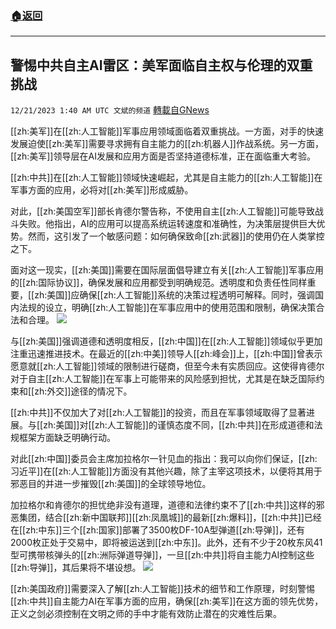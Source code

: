 ###  [:house:返回](README.md)
---


## 警惕中共自主AI雷区：美军面临自主权与伦理的双重挑战
`12/21/2023 1:40 AM UTC 文斌的频道` [轉載自GNews](https://gnews.org/articles/2134456)



[[zh:美军]]在[[zh:人工智能]]军事应用领域面临着双重挑战。一方面，对手的快速发展迫使[[zh:美军]]需要寻求拥有自主能力的[[zh:机器人]]作战系统。另一方面，[[zh:美军]]领导层在AI发展和应用方面是否坚持道德标准，正在面临重大考验。

[[zh:中共]]在[[zh:人工智能]]领域快速崛起，尤其是自主能力的[[zh:人工智能]]在军事方面的应用，必将对[[zh:美军]]形成威胁。

对此，[[zh:美国空军]]部长肯德尔警告称，不使用自主[[zh:人工智能]]可能导致战斗失败。他指出，AI的应用可以提高系统运转速度和准确性，为决策层提供巨大优势。然而，这引发了一个敏感问题：如何确保致命[[zh:武器]]的使用仍在人类掌控之下。

面对这一现实，[[zh:美国]]需要在国际层面倡导建立有关[[zh:人工智能]]军事应用的[[zh:国际协议]]，确保发展和应用都受到明确规范。透明度和负责任性同样重要，[[zh:美国]]应确保[[zh:人工智能]]系统的决策过程透明可解释。同时，强调国内法规的设立，明确[[zh:人工智能]]在军事应用中的使用范围和限制，确保决策合法和合理。
![](ipfs://QmQjvWGSqhZKKVcNeNYAagBfafQHQJy2RH3cmcjmky9znU?.png)


与[[zh:美国]]强调道德和透明度相反，[[zh:中国]]在[[zh:人工智能]]领域似乎更加注重迅速推进技术。在最近的[[zh:中美]]领导人[[zh:峰会]]上，[[zh:中国]]曾表示愿意就[[zh:人工智能]]领域的限制进行磋商，但至今未有实质回应。这使得肯德尔对于自主[[zh:人工智能]]在军事上可能带来的风险感到担忧，尤其是在缺乏国际约束和[[zh:外交]]途径的情况下。

[[zh:中共]]不仅加大了对[[zh:人工智能]]的投资，而且在军事领域取得了显著进展。与[[zh:美国]]对[[zh:人工智能]]的谨慎态度不同，[[zh:中共]]在形成道德和法规框架方面缺乏明确行动。

对此[[zh:中国]]委员会主席加拉格尔一针见血的指出：我可以向你们保证，[[zh:习近平]]在[[zh:人工智能]]方面没有其他兴趣，除了主宰这项技术，以便将其用于邪恶目的并进一步摧毁[[zh:美国]]的全球领导地位。

加拉格尔和肯德尔的担忧绝非没有道理，道德和法律约束不了[[zh:中共]]这样的邪恶集团，结合[[zh:新中国联邦]][[zh:凤凰城]]的最新[[zh:爆料]]，[[zh:中共]]已经在[[zh:中东]]三个[[zh:国家]]部署了3500枚DF-10A型弹道[[zh:导弹]]，还有2000枚正处于交易中，即将被运送到[[zh:中东]]。此外，还有不少于20枚东风41型可携带核弹头的[[zh:洲际弹道导弹]]，一旦[[zh:中共]]将自主能力AI控制这些[[zh:导弹]]，其后果将不堪设想。
![](ipfs://QmeWxcg9gdMr19hGoJSyKH4giDFqcRLPNj1bG7LCrdoKPr?.png)


[[zh:美国政府]]需要深入了解[[zh:人工智能]]技术的细节和工作原理，时刻警惕[[zh:中共]]自主能力AI在军事方面的应用，确保[[zh:美军]]在这方面的领先优势，正义之剑必须控制在文明之师的手中才能有效防止潜在的灾难性后果。
